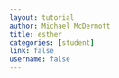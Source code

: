 ```yaml
---
layout: tutorial
author: Michael McDermott
title: esther
categories: [student]
link: false
username: false
---
```


